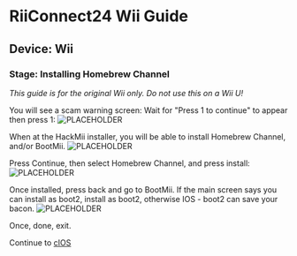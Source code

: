 # RiiConnect24 Wii Guide
## Device: Wii
### Stage: Installing Homebrew Channel

<i class="notice--danger">This guide is for the original Wii only. Do not use this on a Wii U!</i>

You will see a scam warning screen: Wait for "Press 1 to continue" to appear then press 1:
![PLACEHOLDER](http://placehold.it/350x150?text=Scam+Screen)

When at the HackMii installer, you will be able to install Homebrew Channel, and/or BootMii.
![PLACEHOLDER](http://placehold.it/350x150?text=Main+HackMii+Menu)

Press Continue, then select Homebrew Channel, and press install:
![PLACEHOLDER](http://placehold.it/350x150?text=HBC+Install)

Once installed, press back and go to BootMii. If the main screen says you can install as boot2, install as boot2, otherwise IOS - boot2 can save your bacon.
![PLACEHOLDER](http://placehold.it/350x150?text=BootMii+Install)

Once, done, exit.

<div class="notice">Continue to <a href="cIOS">cIOS</a></div>